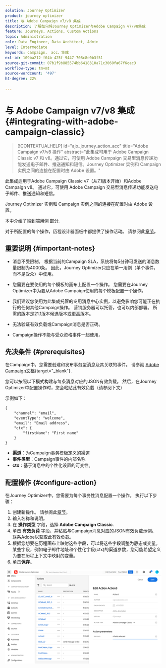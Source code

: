 ```yaml
---
solution: Journey Optimizer
product: journey optimizer
title: 与 Adobe Campaign v7/v8 集成
description: 了解如何将Journey Optimizer与Adobe Campaign v7/v8集成
feature: Journeys, Actions, Custom Actions
topic: Administration
role: Data Engineer, Data Architect, Admin
level: Intermediate
keywords: campaign， acc，集成
exl-id: 109ba212-f04b-425f-9447-708c8e0b3f51
source-git-commit: 07b1f9b885574bb6418310a71c3060fa67f6cac3
workflow-type: tm+mt
source-wordcount: '497'
ht-degree: 22%

---
```


# 与 Adobe Campaign v7/v8 集成 {#integrating-with-adobe-campaign-classic}

>[!CONTEXTUALHELP]
>id="ajo_journey_action_acc"
>title="Adobe Campaign v7/v8 操作"
>abstract="此集成可用于 Adobe Campaign Classic v7 和 v8。通过它，可使用 Adobe Campaign 交易型消息传递功能发送电子邮件、推送通知和短信。Journey Optimizer 实例和 Campaign 实例之间的连接在配置时由 Adobe 设置。"

此集成适用于Adobe Campaign Classic v7（从7.1版本开始）和Adobe Campaign v8。 通过它，可使用 Adobe Campaign 交易型消息传递功能发送电子邮件、推送通知和短信。

Journey Optimizer 实例和 Campaign 实例之间的连接在配置时由 Adobe 设置。

本中介绍了端到端用例 [部分](../building-journeys/ajo-ac.md).

对于所配置的每个操作，历程设计器面板中都提供了操作活动。 请参阅此[章节](../building-journeys/using-adobe-campaign-classic.md)。

## 重要说明 {#important-notes}

* 消息不受限制。 根据当前的Campaign SLA，系统将每5分钟可发送的消息数量限制为4000条。 因此，Journey Optimizer只应在单一用例（单个事件，而不是受众）中使用。

* 您需要在要使用的每个模板的画布上配置一个操作。 您需要在Journey Optimizer中为要从Adobe Campaign使用的每个模板配置一个操作。

* 我们建议您使用为此集成托管的专用消息中心实例，以避免影响您可能正在执行的任何其他Campaign操作。 营销服务器可以托管，也可以内部部署。 所需的版本是21.1版本候选版本或更高版本。

* 无法验证有效负载或Campaign消息是否正确。

* Campaign操作不能与受众资格事件一起使用。

## 先决条件 {#prerequisites}

在Campaign中，您需要创建和发布事务型消息及其关联的事件。 请参阅 [Adobe Campaign文档](https://experienceleague.adobe.com/docs/campaign-classic/using/transactional-messaging/introduction/about-transactional-messaging.html#transactional-messaging){target="_blank"}.

您可以按照以下模式构建与每条消息对应的JSON有效负载。 然后，在Journey Optimizer中配置操作时，您会粘贴此有效负载（请参阅下文）

示例如下：

```
{
    "channel": "email",
    "eventType": "welcome",
    "email": "Email address",
    "ctx": {
        "firstName": "First name"
    }
}
```

* **渠道**：为Campaign事务模板定义的渠道
* **事件类型**：Campaign事件的内部名称
* **ctx**：基于消息中的个性化设置的可变性。

## 配置操作 {#configure-action}

在Journey Optimizer中，您需要为每个事务性消息配置一个操作。 执行以下步骤：

1. 创建新操作。 请参阅此[章节](../action/action.md)。
1. 输入名称和说明。
1. 在 **操作类型** 字段，选择 **Adobe Campaign Classic**.
1. 单击 **有效负荷** 字段，并粘贴与Campaign消息对应的JSON有效负载示例。 联系Adobe以获取此有效负载。
1. 根据您想要在历程画布上映射这些字段，可以将这些字段调整为静态或变量。 某些字段，例如电子邮件地址和个性化字段(ctx)的渠道参数，您可能希望定义为要在历程上下文中映射的变量。
1. 单击&#x200B;**保存**。

![](assets/accintegration1.png)